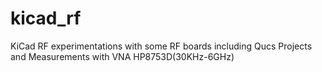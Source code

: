 # kicad_rf
KiCad RF experimentations with some RF boards including Qucs Projects and Measurements with VNA HP8753D(30KHz-6GHz)
